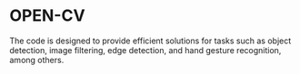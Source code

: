 # OPEN-CV
The code is designed to provide efficient solutions for tasks such as object detection, image filtering, edge detection, and hand gesture recognition, among others. 
